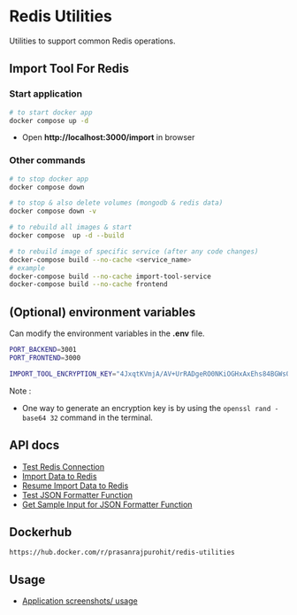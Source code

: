 # Redis Utilities

Utilities to support common Redis operations.

## Import Tool For Redis

### Start application

```sh
# to start docker app
docker compose up -d
```

- Open **http://localhost:3000/import** in browser

### Other commands

```sh
# to stop docker app
docker compose down

# to stop & also delete volumes (mongodb & redis data)
docker compose down -v

# to rebuild all images & start
docker compose  up -d --build

# to rebuild image of specific service (after any code changes)
docker-compose build --no-cache <service_name>
# example
docker-compose build --no-cache import-tool-service
docker-compose build --no-cache frontend
```

## (Optional) environment variables

Can modify the environment variables in the **.env** file.

```sh title="./.env"
PORT_BACKEND=3001
PORT_FRONTEND=3000

IMPORT_TOOL_ENCRYPTION_KEY="4JxqtKVmjA/AV+UrRADgeRO0NKiOGHxAxEhs84BGWsQ="
```

Note :

- One way to generate an encryption key is by using the `openssl rand -base64 32` command in the terminal.

## API docs

- [Test Redis Connection](./docs/api/test-redis-connection.md)
- [Import Data to Redis](./docs/api/import-data-to-redis.md)
- [Resume Import Data to Redis](./docs/api/resume-import-data-to-redis.md)
- [Test JSON Formatter Function](./docs/api/test-json-formatter-fn.md)
- [Get Sample Input for JSON Formatter Function ](./docs/api/get-sample-input-for-json-formatter-fn.md)

## Dockerhub

`https://hub.docker.com/r/prasanrajpurohit/redis-utilities`

## Usage

- [Application screenshots/ usage](./docs/usage.md)
